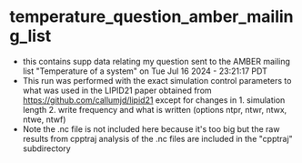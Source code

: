 # temperature_question_amber_mailing_list
- this contains supp data relating my question sent to the AMBER mailing list "Temperature of a system" on Tue Jul 16 2024 - 23:21:17 PDT
- This run was performed with the exact simulation control parameters to what was used in the LIPID21 paper obtained from https://github.com/callumjd/lipid21 except for changes in 1. simulation length 2. write frequency and what is written (options ntpr, ntwr, ntwx, ntwe, ntwf)
- Note the .nc file is not included here because it's too big but the raw results from cpptraj analysis of the .nc files are included in the "cpptraj" subdirectory
